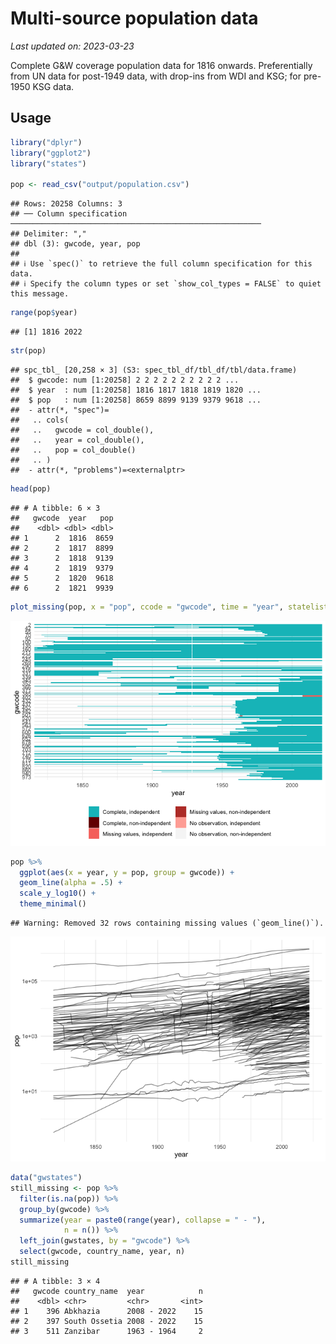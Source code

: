 Multi-source population data
================

*Last updated on: 2023-03-23*

Complete G&W coverage population data for 1816 onwards. Preferentially
from UN data for post-1949 data, with drop-ins from WDI and KSG; for
pre-1950 KSG data.

## Usage

``` r
library("dplyr")
library("ggplot2")
library("states")

pop <- read_csv("output/population.csv")
```

    ## Rows: 20258 Columns: 3
    ## ── Column specification ────────────────────────────────────────────────────────
    ## Delimiter: ","
    ## dbl (3): gwcode, year, pop
    ## 
    ## ℹ Use `spec()` to retrieve the full column specification for this data.
    ## ℹ Specify the column types or set `show_col_types = FALSE` to quiet this message.

``` r
range(pop$year)
```

    ## [1] 1816 2022

``` r
str(pop)
```

    ## spc_tbl_ [20,258 × 3] (S3: spec_tbl_df/tbl_df/tbl/data.frame)
    ##  $ gwcode: num [1:20258] 2 2 2 2 2 2 2 2 2 2 ...
    ##  $ year  : num [1:20258] 1816 1817 1818 1819 1820 ...
    ##  $ pop   : num [1:20258] 8659 8899 9139 9379 9618 ...
    ##  - attr(*, "spec")=
    ##   .. cols(
    ##   ..   gwcode = col_double(),
    ##   ..   year = col_double(),
    ##   ..   pop = col_double()
    ##   .. )
    ##  - attr(*, "problems")=<externalptr>

``` r
head(pop)
```

    ## # A tibble: 6 × 3
    ##   gwcode  year   pop
    ##    <dbl> <dbl> <dbl>
    ## 1      2  1816  8659
    ## 2      2  1817  8899
    ## 3      2  1818  9139
    ## 4      2  1819  9379
    ## 5      2  1820  9618
    ## 6      2  1821  9939

``` r
plot_missing(pop, x = "pop", ccode = "gwcode", time = "year", statelist = "GW")
```

![](README_files/figure-gfm/unnamed-chunk-1-1.png)<!-- -->

``` r
pop %>%
  ggplot(aes(x = year, y = pop, group = gwcode)) +
  geom_line(alpha = .5) +
  scale_y_log10() + 
  theme_minimal()
```

    ## Warning: Removed 32 rows containing missing values (`geom_line()`).

![](README_files/figure-gfm/unnamed-chunk-1-2.png)<!-- -->

``` r
data("gwstates")
still_missing <- pop %>%
  filter(is.na(pop)) %>%
  group_by(gwcode) %>%
  summarize(year = paste0(range(year), collapse = " - "),
            n = n()) %>%
  left_join(gwstates, by = "gwcode") %>%
  select(gwcode, country_name, year, n)
still_missing
```

    ## # A tibble: 3 × 4
    ##   gwcode country_name  year            n
    ##    <dbl> <chr>         <chr>       <int>
    ## 1    396 Abkhazia      2008 - 2022    15
    ## 2    397 South Ossetia 2008 - 2022    15
    ## 3    511 Zanzibar      1963 - 1964     2
